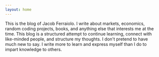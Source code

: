 ```yaml
---
layout: home
---
```


This is the blog of Jacob Ferraiolo. I write about markets, economics, random coding projects, books, and anything else that interests me at the time. This blog is a structured attempt to continue learning, connect with like-minded people, and structure my thoughts. I don't pretend to have much new to say. I write more to learn and express myself than I do to impart knowledge to others.